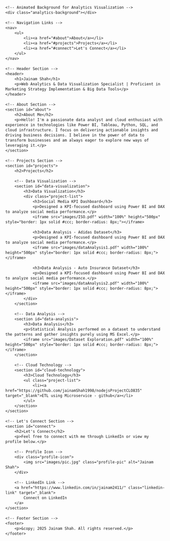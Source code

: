 <html lang="en">
<head>
    <meta charset="UTF-8">
    <meta name="viewport" content="width=device-width, initial-scale=1.0">
    <meta name="description" content="Jainam Shah's Portfolio - Data Analytics, Power BI, Cloud Architecture">
    <meta name="keywords" content="Data Analytics, Power BI, Cloud Architecture, Big Data, AWS, Adobe Analytics, Google Analytics">
    <meta name="author" content="Jainam Shah">
    <link rel="stylesheet" href="style.css">
    <title>Jainam Shah - Portfolio</title>
</head>
<body>

    <!-- Animated Background for Analytics Visualization -->
    <div class="analytics-background"></div>

    <!-- Navigation Links -->
    <nav>
        <ul>
            <li><a href="#about">About</a></li>
            <li><a href="#projects">Projects</a></li>
            <li><a href="#connect">Let's Connect</a></li>
        </ul>
    </nav>

    <!-- Header Section -->
    <header>
        <h1>Jainam Shah</h1>
        <p>Web Analytics & Data Visualization Specialist | Proficient in Marketing Strategy Implementation & Big Data Tools</p>
    </header>

    <!-- About Section -->
    <section id="about">
        <h2>About Me</h2>
        <p>Hello! I'm a passionate data analyst and cloud enthusiast with experience in technologies like Power BI, Tableau, Python, SQL, and cloud infrastructure. I focus on delivering actionable insights and driving business decisions. I believe in the power of data to transform businesses and am always eager to explore new ways of leveraging it.</p>
    </section>

    <!-- Projects Section -->
    <section id="projects">
        <h2>Projects</h2>

        <!-- Data Visualization -->
        <section id="data-visualization">
            <h3>Data Visualization</h3>
            <div class="project-list">
                <h3>Social Media KPI Dashboard</h3>
                <p>Designed a KPI-focused dashboard using Power BI and DAX to analyze social media performance.</p>
                <iframe src="images/ISO.pdf" width="100%" height="500px" style="border: 1px solid #ccc; border-radius: 8px;"></iframe>
                
                <h3>Data Analysis - Adidas Dataset</h3>
                <p>Designed a KPI-focused dashboard using Power BI and DAX to analyze social media performance.</p>
                <iframe src="images/dataAnalysis1.pdf" width="100%" height="500px" style="border: 1px solid #ccc; border-radius: 8px;"></iframe>
                
                <h3>Data Analysis - Auto Insurance Dataset</h3>
                <p>Designed a KPI-focused dashboard using Power BI and DAX to analyze social media performance.</p>
                <iframe src="images/dataAnalysis2.pdf" width="100%" height="500px" style="border: 1px solid #ccc; border-radius: 8px;"></iframe>
            </div>
        </section>

        <!-- Data Analysis -->
        <section id="data-analysis">
            <h3>Data Analysis</h3>
            <p>Statistical Analysis performed on a dataset to understand the patterns and gather insights purely using MS Excel.</p>
            <iframe src="images/Dataset Exploration.pdf" width="100%" height="500px" style="border: 1px solid #ccc; border-radius: 8px;"></iframe>
        </section>

        <!-- Cloud Technology -->
        <section id="cloud-technology">
            <h3>Cloud Technology</h3>
            <ul class="project-list">
                <li><a href="https://github.com/jainamShah1998/nodejsProjectCLO835" target="_blank">ETL using Microservice - github</a></li>
            </ul>
        </section>
    </section>

    <!-- Let's Connect Section -->
    <section id="connect">
        <h2>Let's Connect</h2>
        <p>Feel free to connect with me through LinkedIn or view my profile below.</p>

        <!-- Profile Icon -->
        <div class="profile-icon">
            <img src="images/pic.jpg" class="profile-pic" alt="Jainam Shah">
        </div>

        <!-- LinkedIn Link -->
        <a href="https://www.linkedin.com/in/jainam2411/" class="linkedin-link" target="_blank">
            Connect on LinkedIn
        </a>
    </section>

    <!-- Footer Section -->
    <footer>
        <p>&copy; 2025 Jainam Shah. All rights reserved.</p>
    </footer>

</body>
</html>
